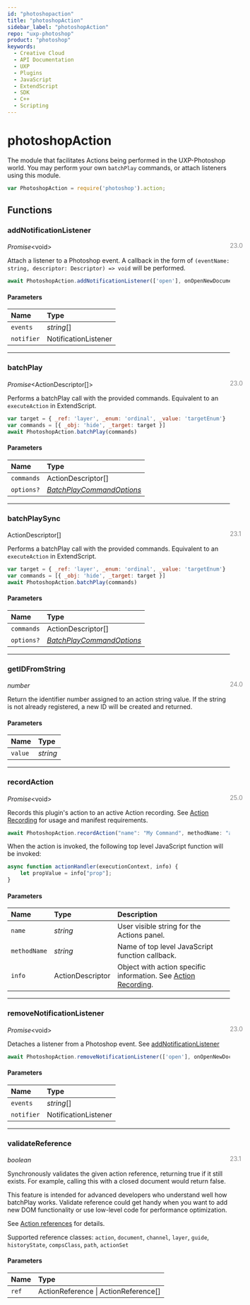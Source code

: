 ```yaml
---
id: "photoshopaction"
title: "photoshopAction"
sidebar_label: "photoshopAction"
repo: "uxp-photoshop"
product: "photoshop"
keywords:
  - Creative Cloud
  - API Documentation
  - UXP
  - Plugins
  - JavaScript
  - ExtendScript
  - SDK
  - C++
  - Scripting
---
```


# photoshopAction

The module that facilitates Actions being performed in the
UXP-Photoshop world. You may perform your own `batchPlay` commands,
or attach listeners using this module.

```javascript
var PhotoshopAction = require('photoshop').action;
```

## Functions

### addNotificationListener
<span class="minversion" style="display: block; margin-bottom: -1em; margin-left: 36em; float:left; opacity:0.5;">23.0</span>

*Promise*<void\>

Attach a listener to a Photoshop event. A callback in the form
of `(eventName: string, descriptor: Descriptor) => void` will be performed.
```javascript
await PhotoshopAction.addNotificationListener(['open'], onOpenNewDocument)
```

#### Parameters

| Name | Type |
| :------ | :------ |
| `events` | *string*[] |
| `notifier` | NotificationListener |

___

### batchPlay
<span class="minversion" style="display: block; margin-bottom: -1em; margin-left: 36em; float:left; opacity:0.5;">23.0</span>

*Promise*<ActionDescriptor[]\>

Performs a batchPlay call with the provided commands. Equivalent
to an `executeAction` in ExtendScript.
```javascript
var target = { _ref: 'layer', _enum: 'ordinal', _value: 'targetEnum'}
var commands = [{ _obj: 'hide', _target: target }]
await PhotoshopAction.batchPlay(commands)
```

#### Parameters

| Name | Type |
| :------ | :------ |
| `commands` | ActionDescriptor[] |
| `options?` | [*BatchPlayCommandOptions*](/ps_reference/objects/options/batchplaycommandoptions/) |

___

### batchPlaySync
<span class="minversion" style="display: block; margin-bottom: -1em; margin-left: 36em; float:left; opacity:0.5;">23.1</span>

ActionDescriptor[]

Performs a batchPlay call with the provided commands. Equivalent
to an `executeAction` in ExtendScript.
```javascript
var target = { _ref: 'layer', _enum: 'ordinal', _value: 'targetEnum'}
var commands = [{ _obj: 'hide', _target: target }]
await PhotoshopAction.batchPlay(commands)
```

#### Parameters

| Name | Type |
| :------ | :------ |
| `commands` | ActionDescriptor[] |
| `options?` | [*BatchPlayCommandOptions*](/ps_reference/objects/options/batchplaycommandoptions/) |

___

### getIDFromString
<span class="minversion" style="display: block; margin-bottom: -1em; margin-left: 36em; float:left; opacity:0.5;">24.0</span>

*number*

Return the identifier number assigned to an action string value.
If the string is not already registered, a new ID will be created and returned.

#### Parameters

| Name | Type |
| :------ | :------ |
| `value` | *string* |

___

### recordAction
<span class="minversion" style="display: block; margin-bottom: -1em; margin-left: 36em; float:left; opacity:0.5;">25.0</span>

*Promise*<void\>

Records this plugin's action to an active Action recording.
See [Action Recording](./action-recording/) for usage and manifest requirements.

```javascript
await PhotoshopAction.recordAction("name": "My Command", methodName: "actionHandler", info: {"prop": value})
```
When the action is invoked, the following top level JavaScript function will be invoked:
```javascript
async function actionHandler(executionContext, info) {
    let propValue = info["prop"];
}
```

#### Parameters

| Name | Type | Description |
| :------ | :------ | :------ |
| `name` | *string* | User visible string for the Actions panel. |
| `methodName` | *string* | Name of top level JavaScript function callback. |
| `info` | ActionDescriptor | Object with action specific information. See [Action Recording](./action-recording/). |

___

### removeNotificationListener
<span class="minversion" style="display: block; margin-bottom: -1em; margin-left: 36em; float:left; opacity:0.5;">23.0</span>

*Promise*<void\>

Detaches a listener from a Photoshop event.
See [addNotificationListener](#addNotificationListener)
```javascript
await PhotoshopAction.removeNotificationListener(['open'], onOpenNewDocument)
```

#### Parameters

| Name | Type |
| :------ | :------ |
| `events` | *string*[] |
| `notifier` | NotificationListener |

___

### validateReference
<span class="minversion" style="display: block; margin-bottom: -1em; margin-left: 36em; float:left; opacity:0.5;">23.1</span>

*boolean*

Synchronously validates the given action reference, returning true if it still
exists. For example, calling this with a closed document would return false.

This feature is intended for advanced developers who understand well how batchPlay works.
Validate reference could get handy when you want to add new DOM functionality or use low-level code for
performance optimization.

See [Action references](../batchplay#action-references) for details.

Supported reference classes:
`action`,
`document`,
`channel`,
`layer`,
`guide`,
`historyState`,
`compsClass`,
`path`,
`actionSet`

#### Parameters

| Name | Type |
| :------ | :------ |
| `ref` | ActionReference \| ActionReference[] |
